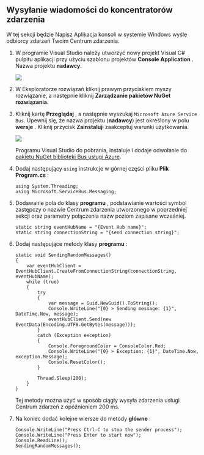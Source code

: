 ## <a name="send-messages-to-event-hubs"></a>Wysyłanie wiadomości do koncentratorów zdarzenia

W tej sekcji będzie Napisz Aplikacja konsoli w systemie Windows wyśle odbiorcy zdarzeń Twoim Centrum zdarzenia.

1. W programie Visual Studio należy utworzyć nowy projekt Visual C# pulpitu aplikacji przy użyciu szablonu projektów **Console Application** . Nazwa projektu **nadawcy**.

    ![](./media/service-bus-event-hubs-getstarted-send-csharp/create-sender-csharp1.png)

2. W Eksploratorze rozwiązań kliknij prawym przyciskiem myszy rozwiązanie, a następnie kliknij **Zarządzanie pakietów NuGet rozwiązania**. 

3. Kliknij kartę **Przeglądaj** , a następnie wyszukaj `Microsoft Azure Service Bus`. Upewnij się, że nazwa projektu (**nadawcy**) jest określony w polu **wersje** . Kliknij przycisk **Zainstaluj**i zaakceptuj warunki użytkowania. 

    ![](./media/service-bus-event-hubs-getstarted-send-csharp/create-sender-csharp2.png)

    Programu Visual Studio do pobrania, instaluje i dodaje odwołanie do [pakietu NuGet biblioteki Bus usługi Azure](https://www.nuget.org/packages/WindowsAzure.ServiceBus).

4. Dodaj następujący `using` instrukcje w górnej części pliku **Plik Program.cs** :

    ```
    using System.Threading;
    using Microsoft.ServiceBus.Messaging;
    ```

5. Dodawanie pola do klasy **programu** , podstawianie wartości symbol zastępczy o nazwie Centrum zdarzenia utworzonego w poprzedniej sekcji oraz parametry połączenia nazw poziom zapisane wcześniej.

    ```
    static string eventHubName = "{Event Hub name}";
    static string connectionString = "{send connection string}";
    ```

6. Dodaj następujące metody klasy **programu** :

    ```
    static void SendingRandomMessages()
    {
        var eventHubClient = EventHubClient.CreateFromConnectionString(connectionString, eventHubName);
        while (true)
        {
            try
            {
                var message = Guid.NewGuid().ToString();
                Console.WriteLine("{0} > Sending message: {1}", DateTime.Now, message);
                eventHubClient.Send(new EventData(Encoding.UTF8.GetBytes(message)));
            }
            catch (Exception exception)
            {
                Console.ForegroundColor = ConsoleColor.Red;
                Console.WriteLine("{0} > Exception: {1}", DateTime.Now, exception.Message);
                Console.ResetColor();
            }

            Thread.Sleep(200);
        }
    }
    ```

    Tej metody można użyć w sposób ciągły wysyła zdarzenia usługi Centrum zdarzeń z opóźnieniem 200 ms.

7. Na koniec dodać kolejne wiersze do metody **główne** :

    ```
    Console.WriteLine("Press Ctrl-C to stop the sender process");
    Console.WriteLine("Press Enter to start now");
    Console.ReadLine();
    SendingRandomMessages();
    ```
